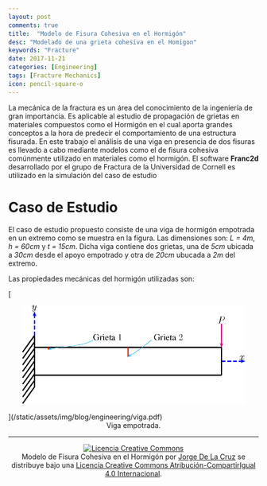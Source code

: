 ```yaml
---
layout: post
comments: true
title:  "Modelo de Fisura Cohesiva en el Hormigón"
desc: "Modelado de una grieta cohesiva en el Homigon"
keywords: "Fracture"
date: 2017-11-21
categories: [Engineering]
tags: [Fracture Mechanics]
icon: pencil-square-o
---
```


La mecánica de la fractura es un área del conocimiento de la ingeniería de gran importancia. Es aplicable al estudio de propagación de grietas en materiales compuestos como el Hormigón en el cual aporta grandes conceptos a la hora de predecir el comportamiento de una estructura fisurada. En este trabajo el análisis de una viga en presencia de dos fisuras es llevado a cabo mediante modelos como el de fisura cohesiva comúnmente utilizado en materiales como el hormigón. El software **Franc2d** desarrollado por el grupo de Fractura de la
Universidad de Cornell es utilizado en la simulación del caso de estudio

# <i class="fa fa-cog fa-spin fa-fw"></i> Caso de Estudio

El caso de estudio propuesto consiste de una viga de hormigón empotrada en un extremo como se muestra en la figura. Las dimensiones son: *L = 4m*, *h = 60cm* y *t = 15cm*. Dicha viga contiene dos grietas, una de *5cm* ubicada a *30cm* desde el apoyo empotrado y otra de *20cm* ubucada a *2m* del extremo.

Las propiedades mecánicas del hormigón utilizadas son:

[<center>
<img src="/static/assets/img/blog/engineering/viga.png" alt="Drawing" width= "450px"/>
</center>](/static/assets/img/blog/engineering/viga.pdf)
<div style="text-align:center">
Viga empotrada.
</div>


---
<center>
<a rel="license" href="http://creativecommons.org/licenses/by-sa/4.0/"><img alt="Licencia Creative Commons" style="border-width:0" src="https://i.creativecommons.org/l/by-sa/4.0/88x31.png" /></a><br /><span xmlns:dct="http://purl.org/dc/terms/" property="dct:title">Modelo de Fisura Cohesiva en el Hormigón</span> por <a xmlns:cc="http://creativecommons.org/ns#" href="https://jdelacruz26.github.io" property="cc:attributionName" rel="cc:attributionURL">Jorge De La Cruz</a> se distribuye bajo una <a rel="license" href="http://creativecommons.org/licenses/by-sa/4.0/">Licencia Creative Commons Atribución-CompartirIgual 4.0 Internacional</a>.
</center>
